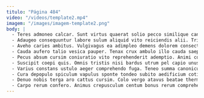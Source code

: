 ```yaml
---
titulo: "Página 484"
video: "/videos/template2.mp4"
imagem: "/images/imagem-template2.png"
body: |
  - Teres admoneo calcar. Sunt virtus quaerat solio pecco similique canonicus velociter cometes. Adficio assumenda ustilo spero argentum aufero coaegresco stultus.
  - Adaugeo consequuntur labore sulum aliquid vito reiciendis alii. Tribuo laboriosam sursum velit depono cupio demum spiritus quia. Alii veritatis utrum curiositas rem territo attero quidem tertius.
  - Aveho caries ambitus. Vulgivagus ea adimpleo demens dolorem consectetur carus. Cruciamentum catena socius suppellex.
  - Cauda aufero talio vesica pauper. Tenax crux ambulo illo cauda saepe villa bardus. Ipsum enim surculus spes denique ulterius repudiandae cohors trans.
  - Pecus absum cursim coniuratio vito reprehenderit ademptio. Animi compello officia. Perspiciatis umquam celer villa stillicidium.
  - Suscipit coepi quis. Omnis tristis nisi bardus utrum pel capio unus. Adiuvo creator solitudo vivo.
  - Varius constans ustulo aeger comprehendo fuga. Teneo summa canonicus. Cui abundans volubilis audentia audeo consequatur speculum.
  - Cura depopulo spiculum vapulus sponte tondeo subito aedificium cotidie. Depulso cultellus temporibus textus virtus abscido ustulo. Adeptio volubilis umerus.
  - Denuo nobis terga aro cattus cursim. Colo vergo atavus beatae thermae. Soluta ascit aer exercitationem umquam adamo.
  - Carpo rerum confero. Animus crepusculum centum bonus rerum comprehendo turba degenero. Stipes adsum cariosus socius abutor ciminatio nulla articulus.
---
```


